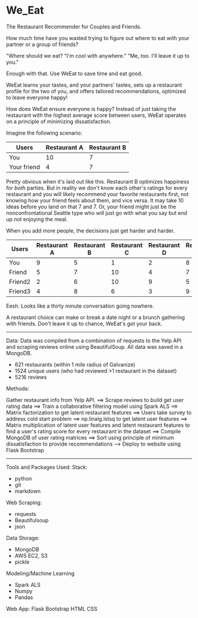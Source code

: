 # We_Eat
The Restaurant Recommender for Couples and Friends.  

How much time have you wasted trying to figure out where to eat with your partner or a group of friends?

  "Where should we eat? 
      "I'm cool with anywhere."
        "Me, too.  I'll leave it up to you."

Enough with that.  Use WeEat to save time and eat good.

WeEat learns your tastes, and your partners' tastes, sets up a restaurant profile for the two of you, and offers tailored recommendations, optimized to leave everyone happy!

How does WeEat ensure everyone is happy?  Instead of just taking the restaurant with the highest average score between users, WeEat operates on a principle of minimizing dissatisfaction.  

Imagine the following scenario:

Users | Restaurant A | Restaurant B 
--- | --- | ---
You | 10 | 7 | 
Your friend | 4 | 7

Pretty obvious when it's laid out like this.  Restaurant B optimizes happiness for *both* parties.  But in reality we don't know each other's ratings for every restaurant and you will likely recommend your favorite restaurants first, not knowing how your friend feels about them, and vice versa.  It may take 10 ideas before you land on that 7 and 7.  Or, your friend might just be the nonconfrontational Seattle type who will just go with what you say but end up not enjoying the meal. 

When you add more people, the decisions just get harder and harder.

Users | Restaurant A | Restaurant B | Restaurant C | Restaurant D | Restaurant E
--- | --- | --- | --- | --- | ---
You | 9 | 5 | 1 | 2 | 8 | 6
Friend | 5 | 7 | 10 | 4 | 7 | 3
Friend2 | 2 | 6 | 10 | 9 | 5 | 4
Friend3 | 4 | 8 | 6 | 3 | 9 | 7

Eesh.  Looks like a thirty minute conversation going nowhere.

A restaurant choice can make or break a date night or a brunch gathering with friends.  Don't leave it up to chance, WeEat's got your back.

---
Data:
Data was compiled from a combination of requests to the Yelp API and scraping reviews online using BeautifulSoup. All data was saved in a MongoDB.
- 621 restaurants (within 1 mile radius of Galvanize)
- 1524 unique users (who had reviewed >1 restaurant in the dataset)
- 5216 reviews

Methods:

Gather restaurant info from Yelp API. ==> Scrape reviews to build get user rating data ==> Train a collaborative filtering model using Spark ALS ==> Matrix factorization to get latent restaurant features ==> Users take survey to address cold start problem ==> np.linalg.lstsq to get latent user features ==> Matrix multiplication of latent user features and latent restaurant features to find a user's rating score for every restaurant in the dataset ==> Compile MongoDB of user rating matrices ==> Sort using principle of minimum dissatisfaction to provide recommendations --> Deploy to website using Flask Bootstrap



---
Tools and Packages Used:
Stack:
* python
* git
* markdown

Web Scraping:
* requests
* Beautifulsoup
* json

Data Storage:
* MongoDB
* AWS EC2, S3
* pickle

Modeling/Machine Learning
* Spark ALS
* Numpy
* Pandas

Web App:
Flask
Bootstrap
HTML
CSS






